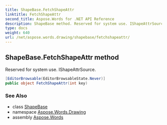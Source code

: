 ```yaml
---
title: ShapeBase.FetchShapeAttr
linktitle: FetchShapeAttr
second_title: Aspose.Words for .NET API Reference
description: ShapeBase method. Reserved for system use. IShapeAttrSource in C#.
type: docs
weight: 640
url: /net/aspose.words.drawing/shapebase/fetchshapeattr/
---
```

## ShapeBase.FetchShapeAttr method

Reserved for system use. IShapeAttrSource.

```csharp
[EditorBrowsable(EditorBrowsableState.Never)]
public object FetchShapeAttr(int key)
```

### See Also

* class [ShapeBase](../)
* namespace [Aspose.Words.Drawing](../../shapebase/)
* assembly [Aspose.Words](../../../)

